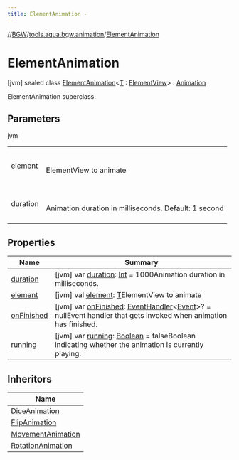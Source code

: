 ```yaml
---
title: ElementAnimation -
---
```

//[BGW](../../../index.md)/[tools.aqua.bgw.animation](../index.md)/[ElementAnimation](index.md)



# ElementAnimation  
 [jvm] sealed class [ElementAnimation](index.md)<[T](index.md) : [ElementView](../../tools.aqua.bgw.elements/-element-view/index.md)> : [Animation](../-animation/index.md)

ElementAnimation superclass.

   


## Parameters  
  
jvm  
  
| | |
|---|---|
| <a name="tools.aqua.bgw.animation/ElementAnimation///PointingToDeclaration/"></a>element| <a name="tools.aqua.bgw.animation/ElementAnimation///PointingToDeclaration/"></a><br><br>ElementView to animate<br><br>|
| <a name="tools.aqua.bgw.animation/ElementAnimation///PointingToDeclaration/"></a>duration| <a name="tools.aqua.bgw.animation/ElementAnimation///PointingToDeclaration/"></a><br><br>Animation duration in milliseconds. Default: 1 second<br><br>|
  


## Properties  
  
|  Name |  Summary | 
|---|---|
| <a name="tools.aqua.bgw.animation/ElementAnimation/duration/#/PointingToDeclaration/"></a>[duration](index.md#1362376584%2FProperties%2F-302347323)| <a name="tools.aqua.bgw.animation/ElementAnimation/duration/#/PointingToDeclaration/"></a> [jvm] var [duration](index.md#1362376584%2FProperties%2F-302347323): [Int](https://kotlinlang.org/api/latest/jvm/stdlib/kotlin/-int/index.html) = 1000Animation duration in milliseconds.   <br>|
| <a name="tools.aqua.bgw.animation/ElementAnimation/element/#/PointingToDeclaration/"></a>[element](element.md)| <a name="tools.aqua.bgw.animation/ElementAnimation/element/#/PointingToDeclaration/"></a> [jvm] val [element](element.md): [T](index.md)ElementView to animate   <br>|
| <a name="tools.aqua.bgw.animation/ElementAnimation/onFinished/#/PointingToDeclaration/"></a>[onFinished](index.md#620939403%2FProperties%2F-302347323)| <a name="tools.aqua.bgw.animation/ElementAnimation/onFinished/#/PointingToDeclaration/"></a> [jvm] var [onFinished](index.md#620939403%2FProperties%2F-302347323): [EventHandler](../../tools.aqua.bgw.event/-event-handler/index.md)<[Event](../../tools.aqua.bgw.event/-event/index.md)>? = nullEvent handler that gets invoked when animation has finished.   <br>|
| <a name="tools.aqua.bgw.animation/ElementAnimation/running/#/PointingToDeclaration/"></a>[running](index.md#-1424906209%2FProperties%2F-302347323)| <a name="tools.aqua.bgw.animation/ElementAnimation/running/#/PointingToDeclaration/"></a> [jvm] var [running](index.md#-1424906209%2FProperties%2F-302347323): [Boolean](https://kotlinlang.org/api/latest/jvm/stdlib/kotlin/-boolean/index.html) = falseBoolean indicating whether the animation is currently playing.   <br>|


## Inheritors  
  
|  Name | 
|---|
| <a name="tools.aqua.bgw.animation/DiceAnimation///PointingToDeclaration/"></a>[DiceAnimation](../-dice-animation/index.md)|
| <a name="tools.aqua.bgw.animation/FlipAnimation///PointingToDeclaration/"></a>[FlipAnimation](../-flip-animation/index.md)|
| <a name="tools.aqua.bgw.animation/MovementAnimation///PointingToDeclaration/"></a>[MovementAnimation](../-movement-animation/index.md)|
| <a name="tools.aqua.bgw.animation/RotationAnimation///PointingToDeclaration/"></a>[RotationAnimation](../-rotation-animation/index.md)|

